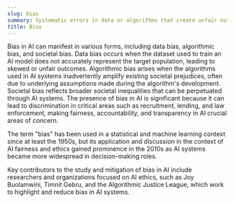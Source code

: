 ```yaml
---
slug: bias
summary: Systematic errors in data or algorithms that create unfair outcomes, such as privileging one arbitrary group of users over others.
title: Bias
---
```


Bias in AI can manifest in various forms, including data bias, algorithmic bias, and societal bias. Data bias occurs when the dataset used to train an AI model does not accurately represent the target population, leading to skewed or unfair outcomes. Algorithmic bias arises when the algorithms used in AI systems inadvertently amplify existing societal prejudices, often due to underlying assumptions made during the algorithm's development. Societal bias reflects broader societal inequalities that can be perpetuated through AI systems. The presence of bias in AI is significant because it can lead to discrimination in critical areas such as recruitment, lending, and law enforcement, making fairness, accountability, and transparency in AI crucial areas of concern.

The term "bias" has been used in a statistical and machine learning context since at least the 1950s, but its application and discussion in the context of AI fairness and ethics gained prominence in the 2010s as AI systems became more widespread in decision-making roles.

Key contributors to the study and mitigation of bias in AI include researchers and organizations focused on AI ethics, such as Joy Buolamwini, Timnit Gebru, and the Algorithmic Justice League, which work to highlight and reduce bias in AI systems.
